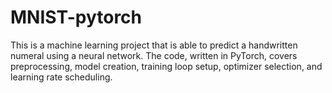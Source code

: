 # MNIST-pytorch
 
This is a machine learning project that is able to predict a handwritten numeral using a neural network. The code, written in PyTorch, covers preprocessing, model creation, training loop setup, optimizer selection, and learning rate scheduling.